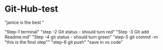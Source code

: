# Git-Hub-test

"janice is the best " 

"Step-1 terminal"
"step -2  Git status - should turn red"
"Step -3  Git add Readme.md"
"Step -4 git status - should turn green"
"step-5 git commit -m "this is the finsl step"" 
"step-6 git push"
"save in vs code"
